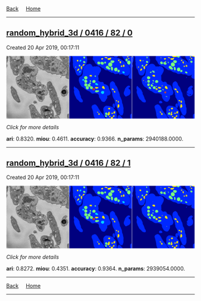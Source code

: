 
[Back](..)&nbsp;&nbsp;&nbsp;&nbsp;&nbsp;[Home](https://leapmanlab.github.io/snapshots)

---

<div class="summary"><a href="0"><h2>random_hybrid_3d / 0416 / 82 / 0</h2></a><p>Created 20 Apr 2019, 00:17:11
</p><a href="0"><img src="0/media/summary.png" align="center"></a><p>
<i>Click for more details</i>
</p></div>

**ari**: 0.8320. **miou**: 0.4611. **accuracy**: 0.9366. **n_params**: 2940188.0000. 

---

<div class="summary"><a href="1"><h2>random_hybrid_3d / 0416 / 82 / 1</h2></a><p>Created 20 Apr 2019, 00:17:11
</p><a href="1"><img src="1/media/summary.png" align="center"></a><p>
<i>Click for more details</i>
</p></div>

**ari**: 0.8272. **miou**: 0.4351. **accuracy**: 0.9364. **n_params**: 2939054.0000. 

---

[Back](..)&nbsp;&nbsp;&nbsp;&nbsp;&nbsp;[Home](https://leapmanlab.github.io/snapshots)

---